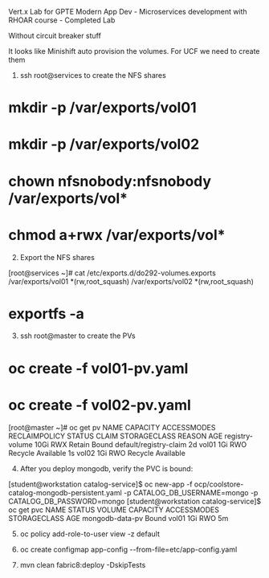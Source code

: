 Vert.x Lab for GPTE Modern App Dev - Microservices development with RHOAR course - Completed Lab

Without circuit breaker stuff

It looks like Minishift auto provision the volumes. For UCF we need to create them

1. ssh root@services to create the NFS shares

# mkdir -p /var/exports/vol01
# mkdir -p /var/exports/vol02
# chown nfsnobody:nfsnobody /var/exports/vol*
# chmod a+rwx /var/exports/vol*

2. Export the NFS shares

[root@services ~]# cat /etc/exports.d/do292-volumes.exports 
/var/exports/vol01 *(rw,root_squash)
/var/exports/vol02 *(rw,root_squash)

# exportfs -a

3. ssh root@master to create the PVs

# oc create -f vol01-pv.yaml
# oc create -f vol02-pv.yaml

[root@master ~]# oc get pv
NAME              CAPACITY   ACCESSMODES   RECLAIMPOLICY   STATUS      CLAIM                    STORAGECLASS   REASON    AGE
registry-volume   10Gi       RWX           Retain          Bound       default/registry-claim                            2d
vol01             1Gi        RWO           Recycle         Available                                                     1s
vol02             1Gi        RWO           Recycle         Available 

4. After you deploy mongodb, verify the PVC is bound:

[student@workstation catalog-service]$ oc new-app -f ocp/coolstore-catalog-mongodb-persistent.yaml -p CATALOG_DB_USERNAME=mongo -p CATALOG_DB_PASSWORD=mongo
[student@workstation catalog-service]$ oc get pvc
NAME              STATUS    VOLUME    CAPACITY   ACCESSMODES   STORAGECLASS   AGE
mongodb-data-pv   Bound     vol01     1Gi        RWO                          5m


5. oc policy add-role-to-user view -z default

6. oc create configmap app-config --from-file=etc/app-config.yaml

7. mvn clean fabric8:deploy -DskipTests


